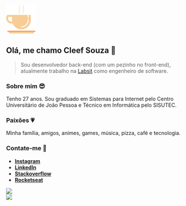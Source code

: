 <p>
   <img src=".github/img.svg" width="80"/>
</p>

## Olá, me chamo Cleef Souza 👋

> Sou desenvolvedor back-end (com um pezinho no front-end), atualmente trabalho na [Labsit](https://labsit.io/) como engenheiro de software.

### Sobre mim :sunglasses:

Tenho 27 anos. Sou graduado em Sistemas para Internet pelo Centro Universitário de João Pessoa e Técnico em Informática pelo SISUTEC.

### Paixões :heartpulse:

Minha família, amigos, animes, games, música, pizza, café e tecnologia.

### Contate-me :speech_balloon:

- **[Instagram](https://www.instagram.com/cleefsouza)**
- **[LinkedIn](https://www.linkedin.com/in/aryosvalldo-cleef)**
- **[Stackoverflow](https://pt.stackoverflow.com/users/106572/cleef-souza?tab=profile)**
- **[Rocketseat](https://app.rocketseat.com.br/me/cleef-souza)**

<p align="center">
<!--    ![Cleefsouza's github stats](https://github-readme-stats.vercel.app/api?username=cleefsouza&show_icons=true&theme=dark) -->
<!--    ![Cleefsouza's github languages](https://github-readme-stats.vercel.app/api/top-langs/?username=cleefsouza&hide=html&layout=compact&theme=dark) -->
   <img width="400px" align="left" src="https://github-readme-stats.vercel.app/api?username=cleefsouza&show_icons=true&theme=dark"/>
   <img width="336px" align="left" src="https://github-readme-stats.vercel.app/api/top-langs/?username=cleefsouza&hide=html&layout=compact&theme=dark"/>
 </p>
